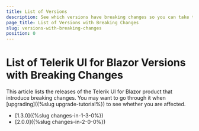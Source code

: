 ```yaml
---
title: List of Versions
description: See which versions have breaking changes so you can take them into account when upgrading.
page_title: List of Versions with Breaking Changes
slug: versions-with-breaking-changes
position: 0
---
```


# List of Telerik UI for Blazor Versions with Breaking Changes

This article lists the releases of the Telerik UI for Blazor product that introduce breaking changes. You may want to go through it when [upgrading]({%slug upgrade-tutorial%}) to see whether you are affected.


* [1.3.0]({%slug changes-in-1-3-0%})
* [2.0.0]({%slug changes-in-2-0-0%})

